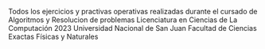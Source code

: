 Todos los ejercicios y practivas operativas realizadas durante el cursado de Algoritmos y Resolucion de problemas
Licenciatura en Ciencias de La Computación 2023
Universidad Nacional de San Juan
Facultad de Ciencias Exactas Físicas y Naturales
